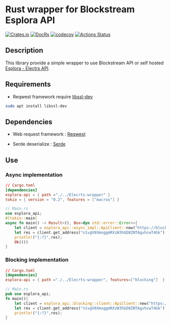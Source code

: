 # Rust wrapper for Blockstream Esplora API

[![Crates.io](https://img.shields.io/crates/v/esplora-api)](https://crates.io/crates/esplora-api) [![DocRs](https://docs.rs/esplora-api/badge.svg?version=0.1.0)](https://docs.rs/esplora-api/0.1.0/esplora_api/) [![codecov](https://codecov.io/gh/vivienbcr/Blockstream-api-wrapper/branch/master/graph/badge.svg?token=7P0MURXOOO)](undefined)
[![Actions Status](https://github.com/vivienbcr/Blockstream-api-wrapper/workflows/ci/badge.svg)](https://github.com/vivienbcr/Blockstream-api-wrapper/actions) 

## Description

This library provide a simple wrapper to use Blockstream API or self hosted [Esplora - Electrs API](https://github.com/Blockstream/electrs).

## Requirements

* Reqwest framework require [libssl-dev](https://packages.ubuntu.com/fr/xenial/libssl-dev)

```bash
sudo apt install libssl-dev
```

## Dependencies

* Web request framework : [Reqwest](https://docs.rs/reqwest/0.10.8/reqwest/)

* Serde deserialize : [Serde](https://crates.io/crates/serde)

## Use

### Async implementation

```toml
// Cargo.toml
[dependencies]
esplora-api = { path ="./../Elecrts-wrapper" }
tokio = { version = "0.2", features = ["macros"] }
```

```rust
// Main.rs
use esplora_api;
#[tokio::main]
async fn main() -> Result<(), Box<dyn std::error::Error>>{
    let client = esplora_api::async_impl::ApiClient::new("https://blockstream.info/testnet/api/", None).unwrap();
    let res = client.get_address("n1vgV8XmoggmRXzW3hGD8ZNTAgvhcwT4Gk").await?;
    println!("{:?}",res);
    Ok(())
}
```

### Blocking implementation

```toml
// Cargo.toml
[dependencies]
esplora-api = { path ="./../Elecrts-wrapper", features=["blocking"]  }
```

```rust
// Main.rs
pub use esplora_api;
fn main(){
    let client = esplora_api::blocking::client::ApiClient::new("https://blockstream.info/testnet/api/", None).unwrap();
    let res = client.get_address("n1vgV8XmoggmRXzW3hGD8ZNTAgvhcwT4Gk").unwrap();
    println!("{:?}",res);
}
```
